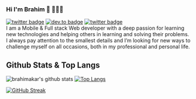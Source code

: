 ### Hi I'm Brahim 👋 👨🏻‍💻
[![twitter badge](https://img.shields.io/badge/twitter-%40brahim_akarouch-blue)](https://twitter.com/brahim_akarouch)
[![dev.to badge](https://img.shields.io/badge/linkedin-brahim--akarouch-%230177B5?style=flat&logo=linkedin)](https://www.linkedin.com/in/brahim-akarouch)
[![twitter badge](https://img.shields.io/badge/instagram-@brahim_akar-%23E4415F?style=flat&logo=instagram&logoColor=white)](https://instagram.com/brahim_akar) <br>
I am a Mobile & Full stack Web developer with a deep passion for learning new technologies and helping others in learning and solving their problems.
I always pay attention to the smallest details and I’m looking for new ways to challenge myself on all occasions, both in my professional and personal life.

## Github Stats & Top Langs

![brahimakar's github stats](https://github-readme-stats.vercel.app/api?username=brahimakar&show_icons=true&theme=shades-of-purple&count_private=true)
[![Top Langs](https://github-readme-stats.vercel.app/api/top-langs/?username=brahimakar&hide=html,css&layout=compact&theme=shades-of-purple)](https://github.com/brahimakar/)

[![GitHub Streak](http://github-readme-streak-stats.herokuapp.com?user=BrahimAkar&theme=dark)](https://git.io/streak-stats)

